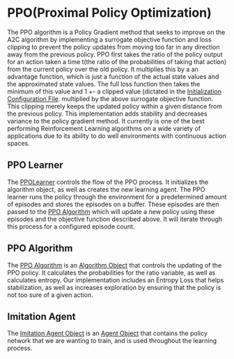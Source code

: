 # PPO(Proximal Policy Optimization)

The PPO algorithm is a Policy Gradient method that seeks to improve on the A2C
algorithm by implementing a surrogate objective function and loss clipping to
prevent the policy updates from moving too far in any direction away from the
previous policy. PPO first takes the ratio of the policy output for an action
taken a time t(the ratio of the probabilities of taking that action) from the
current policy over the old policy. It multiplies this by a an advantage function,
which is just a function of the actual state values and the approximated state
values. The full loss function then takes the minimum of this value and 1 +-
a clipped value (dictated in the [Initialization Configuration File](../configs/PPO/PPO.ini).
multiplied by the above surrogate objective function. This clipping merely keeps
the updated policy within a given distance from the previous policy. This
implementation adds stability and decreases variance to the policy gradient
method. It currently is one of the best performing Reinforcement Learning
algorithms on a wide variety of applications due to its ability to do well
environments with continuous action spaces.

## PPO Learner
The [PPOLearner](../archive/SingleAgentPPOLearner.py)
controls the flow of the PPO process. It initializes the algorithm object,
as well as creates the new learning agent. The PPO learner runs the policy
through the environment for a predetermined amount of episodes and stores the
episodes on a buffer. These episodes are then passed to the
[PPO Algorithm](../shiva/algorithms/PPOAlgorithm.py)
which will update a new policy using these episodes and the objective function
described above. It will iterate through this process for a configured episode count.

## PPO Algorithm
The [PPO Algorithm](../shiva/algorithms/PPOAlgorithm.py)
is an [Algorithm Object](../shiva/algorithms/Algorithm.py)
that controls the updating of the PPO policy. It calculates the probabilities
for the ratio variable, as well as calculates entropy. Our implementation
includes an Entropy Loss that helps stabilization, as well as increases exploration
by ensuring that the policy is not too sure of a given action.

## Imitation Agent
 The [Imitation Agent Object](../shiva/agents/ImitationAgent.py)
 is an [Agent Object](../shiva/agents/Agent.py)
 that contains the policy network that we are wanting to train, and is used
 throughout the learning process. 
